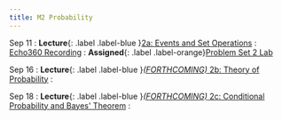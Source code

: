 ```yaml
---
title: M2 Probability
---
```


Sep 11
: **Lecture**{: .label .label-blue }[2a: Events and Set Operations](/assets/lectures/M2-Probability/M2a-Events-Set-Operations-Handout.pdf)
  :  [Echo360 Recording](https://echo360.org/lesson/G_cfa36933-c0df-42df-a2b7-d31e4be7f9a2_47c3b0d1-758e-4090-99ce-7fc3cdd96573_2025-09-11T13:00:00.000_2025-09-11T14:15:00.000/classroom)
:   **Assigned**{: .label .label-orange}[Problem Set 2 Lab](https://colab.research.google.com/drive/171txI3o7PO3EVesVW7PI7vSWEHr5WprT?usp=sharing)

Sep 16
: **Lecture**{: .label .label-blue }[*(FORTHCOMING)* 2b: Theory of Probability](#)
  :  

Sep 18
: **Lecture**{: .label .label-blue }[*(FORTHCOMING)* 2c: Conditional Probability and Bayes' Theorem](#)
  :  
